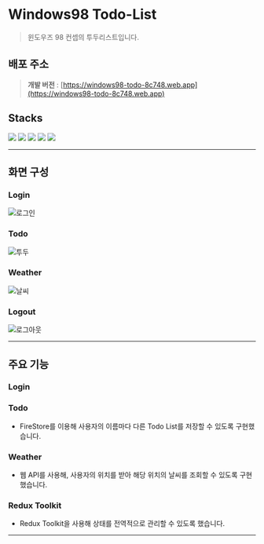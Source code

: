 # Windows98 Todo-List
> 윈도우즈 98 컨셉의 투두리스트입니다.

## 배포 주소

> **개발 버전** : [https://windows98-todo-8c748.web.app](https://windows98-todo-8c748.web.app) <br>

## Stacks
<img src="https://img.shields.io/badge/React-61DAFB?style=for-the-badge&logo=React&logoColor=white">

<img src="https://img.shields.io/badge/TypeScript-3178C6?style=for-the-badge&logo=typescript&logoColor=white">

<img src="https://img.shields.io/badge/Firebase-FFCA28?style=for-the-badge&logo=firebase&logoColor=white">

<img src="https://img.shields.io/badge/Redux Toolkit-764ABC?style=for-the-badge&logo=redux&logoColor=white">

<img src="https://img.shields.io/badge/Styled Components-DB7093?style=for-the-badge&logo=styled-components&logoColor=white">

---
## 화면 구성
### Login
![로그인](https://velog.velcdn.com/images/cji3604/post/0150ee19-b968-4133-b1a0-ff7f0b0cd755/image.gif)

### Todo
![투두](https://velog.velcdn.com/images/cji3604/post/713f33c6-0479-4c03-9d9f-a7f8d8c8b310/image.gif)

### Weather
![날씨](https://velog.velcdn.com/images/cji3604/post/fdc8c1e3-f1ed-4c76-99ba-9b9189a8dfb8/image.gif)

### Logout
![로그아웃](https://velog.velcdn.com/images/cji3604/post/233e3021-5535-4ef9-a968-d6ceb88ccca2/image.gif)

---
## 주요 기능
### Login

### Todo
- FireStore를 이용해 사용자의 이름마다 다른 Todo List를 저장할 수 있도록 구현했습니다.

### Weather
- 웹 API를 사용해, 사용자의 위치를 받아 해당 위치의 날씨를 조회할 수 있도록 구현했습니다.

### Redux Toolkit
- Redux Toolkit을 사용해 상태를 전역적으로 관리할 수 있도록 했습니다.

---
